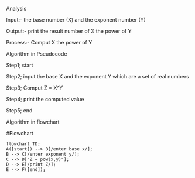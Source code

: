 Analysis 

Input:- the base number (X) and the exponent number (Y)

Output:- print the result number of X the power of Y

Process:- Comput  X the power of Y

Algorithm in Pseudocode

Step1; start

Step2; input the base X and the exponent Y which are a set of real numbers 

Step3; Comput Z = X^Y

Step4; print the computed value 

Step5; end

Algorithm in flowchart

#Flowchart
```mermaid
flowchart TD;
A([start]) --> B[/enter base x/];
B --> C[/enter exponent y/];
C --> D["Z = pow(x,y)"];
D --> E[/print Z/];
E --> F([end]);
```

